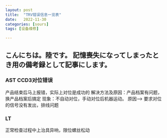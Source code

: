 ```yaml
---
layout: post
title:  "TRV错误信息一览表"
date:   2022-11-30
categories: [sours]
tags: [设备维修]  

---
```

こんにちは。陸です。
記憶喪失になってしまったとき用の備考録として記事にします。
---
### AST CCD3对位错误
产品结束后马上报错，实际上对位是成功的
解决方法及原因：产品档案有问题，换产品档案后搞定
现象：不自动对位，手动对位后机器运动。
原因--> 要求对位的信号没有发出，排线问题
### LT
正常检查过程中上治具异响，限位螺丝松动